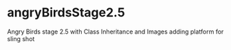 # angryBirdsStage2.5
Angry Birds stage 2.5 with Class Inheritance and Images
adding platform for sling shot























